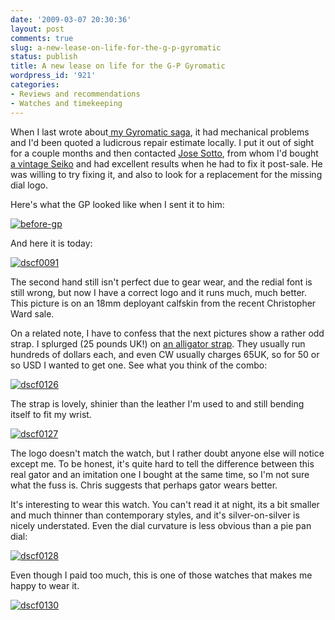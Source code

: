 ```yaml
---
date: '2009-03-07 20:30:36'
layout: post
comments: true
slug: a-new-lease-on-life-for-the-g-p-gyromatic
status: publish
title: A new lease on life for the G-P Gyromatic
wordpress_id: '921'
categories:
- Reviews and recommendations
- Watches and timekeeping
---
```


When I last wrote about[ my Gyromatic saga](http://fnord.phfactor.net/2008/12/09/the-other-hong-kong-watch-vintage-girard-perragaux-gyromatic/), it had mechanical problems and I'd been quoted a ludicrous repair estimate locally. I put it out of sight for a couple months and then contacted [Jose Sotto](http://myworld.ebay.com/watchcooking), from whom I'd bought [a vintage Seiko](http://fnord.phfactor.net/2008/07/23/a-gorgeous-new-oldie/) and had excellent results when he had to fix it post-sale. He was willing to try fixing it, and also to look for a replacement for the missing dial logo.

Here's what the GP looked like when I sent it to him:

[![before-gp](http://fnord.phfactor.net/wp-content/uploads/2009/03/before-gp-450x454.jpg)](http://fnord.phfactor.net/wp-content/uploads/2009/03/before-gp.jpg)

And here it is today:

[![dscf0091](http://fnord.phfactor.net/wp-content/uploads/2009/03/dscf0091-427x600.jpg)](http://fnord.phfactor.net/wp-content/uploads/2009/03/dscf0091.jpg)

The second hand still isn't perfect due to gear wear, and the redial font is still wrong, but now I have a correct logo and it runs much, much better. This picture is on an 18mm deployant calfskin from the recent Christopher Ward sale.

On a related note, I have to confess that the next pictures show a rather odd strap. I splurged (25 pounds UK!) on [an alligator strap](http://www.christopherward.co.uk/PL2_STRAPS_m-allig_Watch-Straps_Alligator.htm). They usually run hundreds of dollars each, and even CW usually charges 65UK, so for 50 or so USD I wanted to get one. See what you think of the combo:

[![dscf0126](http://fnord.phfactor.net/wp-content/uploads/2009/03/dscf0126-450x592.jpg)](http://fnord.phfactor.net/wp-content/uploads/2009/03/dscf0126.jpg)

The strap is lovely, shinier than the leather I'm used to and still bending itself to fit my wrist.

[![dscf0127](http://fnord.phfactor.net/wp-content/uploads/2009/03/dscf0127-450x484.jpg)](http://fnord.phfactor.net/wp-content/uploads/2009/03/dscf0127.jpg)

The logo doesn't match the watch, but I rather doubt anyone else will notice except me. To be honest, it's quite hard to tell the difference between this real gator and an imitation one I bought at the same time, so I'm not sure what the fuss is. Chris suggests that perhaps gator wears better.

It's interesting to wear this watch. You can't read it at night, its a bit smaller and much thinner than contemporary styles, and it's silver-on-silver is nicely understated. Even the dial curvature is less obvious than a pie pan dial:

[![dscf0128](http://fnord.phfactor.net/wp-content/uploads/2009/03/dscf0128-450x476.jpg)](http://fnord.phfactor.net/wp-content/uploads/2009/03/dscf0128.jpg)

Even though I paid too much, this is one of those watches that makes me happy to wear it.

[![dscf0130](http://fnord.phfactor.net/wp-content/uploads/2009/03/dscf0130-450x337.jpg)](http://fnord.phfactor.net/wp-content/uploads/2009/03/dscf0130.jpg)
